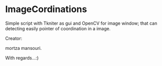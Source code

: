 # ImageCordinations
Simple script with Tkniter as gui and OpenCV for image window; that can detecting easily pointer of coordination in a image.

Creator:

mortza mansouri.

With regards...:)
